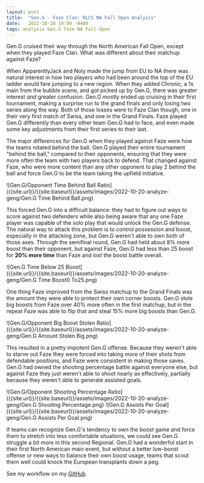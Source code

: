 ```yaml
---
layout: post
title:  "Gen.G - Faze Clan: RLCS NA Fall Open Analysis"
date:   2022-10-20 10:00 -0400
tags: analysis Gen.G Faze NA Fall Open
---
```


Gen.G cruised their way through the North American Fall Open, except when they played Faze Clan. What was different about their matchup against Faze?

When ApparentlyJack and Noly made the jump from EU to NA there was natural interest in how two players who had been around the top of the EU ladder would fare jumping to a new region. When they added Chronic, a 1s main from the bubble scene, and got picked up by Gen.G, there was greater interest _and_ greater confusion. Gen.G mostly ended up cruising in their first tournament, making a surprise run to the grand finals and only losing two series along the way. Both of those losses were to Faze Clan though, one in their very first match of Swiss, and one in the Grand Finals. Faze played Gen.G differently than every other team Gen.G had to face, and even made some key adjustments from their first series to their last.

The major differences for Gen.G when they played against Faze were how the teams rotated behind the ball. Gen.G played their entire tournament "behind the ball," compared to their opponents, ensuring that they were more often the team with two players back to defend. That changed against Faze, who were more content than any other opponent to play 2 behind the ball and force Gen.G to be the team taking the upfield initiative. 

![Gen.G/Opponent Time Behind Ball Ratio]({{site.url}}/{{site.baseurl}}/assets/images/2022-10-20-analyze-geng/Gen.G Time Behind Ball.png)

This forced Gen.G into a difficult balance: they had to figure out ways to score against two defenders while also being aware that any one Faze player was capable of the solo play that would unlock the Gen.G defense. The natural way to attack this problem is to control possession and boost, especially in the attacking zone, but Gen.G weren't able to own both of those axes. Through the semifinal round, Gen.G had held about 8% more boost than their opponent, but against Faze, Gen.G had less than 25 boost for **20% more time** than Faze and lost the boost battle overall.

![Gen.G Time Below 25 Boost]({{site.url}}/{{site.baseurl}}/assets/images/2022-10-20-analyze-geng/Gen.G Time Boost0 To25.png)

One thing Faze improved from the Swiss matchup to the Grand Finals was the amount they were able to protect their own corner boosts. Gen.G stole big boosts from Faze over 40% more often in the first matchup, but in the repeat Faze was able to flip that and steal 15% more big boosts than Gen.G.

![Gen.G/Opponent Big Boost Stolen Ratio]({{site.url}}/{{site.baseurl}}/assets/images/2022-10-20-analyze-geng/Gen.G Amount Stolen Big.png)

This resulted in a pretty impotent Gen.G offense. Because they weren't able to starve out Faze they were forced into taking more of their shots from defendable positions, and Faze were consistent in making those saves. Gen.G had owned the shooting percentage battle against everyone else, but against Faze they just weren't able to shoot nearly as effectively, partially because they weren't able to generate assisted goals.

![Gen.G/Opponent Shooting Percentage Ratio]({{site.url}}/{{site.baseurl}}/assets/images/2022-10-20-analyze-geng/Gen.G Shooting Percentage.png)
![Gen.G Assists Per Goal]({{site.url}}/{{site.baseurl}}/assets/images/2022-10-20-analyze-geng/Gen.G Assists Per Goal.png)

If teams can recognize Gen.G's tendency to own the boost game and force them to stretch into less comfortable situations, we could see Gen.G struggle a bit more in this second Regional. Gen.G had a wonderful start in their first North American main event, but without a better low-boost offense or new ways to balance their own boost usage, teams that scout them well could knock the European transplants down a peg.

See my workflow on my [GitHub](https://github.com/mod-gg/rl/blob/main/rl/geng-faze-fall-open.py)
